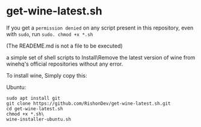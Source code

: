 # get-wine-latest.sh
If you get a `permission denied` on any script present in this repository, even with `sudo`, run `sudo. chmod +x *.sh` 

(The READEME.md is not a file to be executed)

a simple set of shell scripts to Install\Remove the latest version of wine from winehq's official repositories without any error.

To install wine, Simply copy this:

Ubuntu:
```
sudo apt install git
git clone https://github.com/RishonDev/get-wine-latest.sh.git
cd get-wine-latest.sh
chmod +x *.sh\
wine-installer-ubuntu.sh
```

